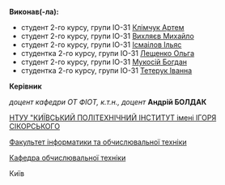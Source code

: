 
**Виконав(-ла):** 

- студент 2-го курсу, групи ІО-31 [Клімчук Артем](https://t.me/@L1SARD)
- студент 2-го курсу, групи ІО-31 [Вихляєв Михайло](https://t.me/@Smert_moskaliam)
- студент 2-го курсу, групи ІО-31 [Ісмаілов Ільяс](https://t.me/@Mojorno)
- студентка 2-го курсу, групи ІО-31 [Лещенко Ольга](https://t.me/@ll_sun_flower_ll)
- студент 2-го курсу, групи ІО-31 [Мукосій Богдан](https://t.me/@lllovecats)
- студентка 2-го курсу, групи ІО-31 [Тетерук Іванна](https://t.me/@ivansype)


**Керівник**

*доцент кафедри ОТ ФІОТ, к.т.н., доцент*<span padding-right:5em></span> **Андрій БОЛДАК** 

[НТУУ "КИЇВСЬКИЙ ПОЛІТЕХНІЧНИЙ ІНСТИТУТ імені ІГОРЯ СІКОРСЬКОГО](https://kpi.ua/)

[Факультет інформатики та обчислювальної техніки](https://fiot.kpi.ua/)

[Кафедра обчислювальної техніки](https://comsys.kpi.ua/)

Київ
